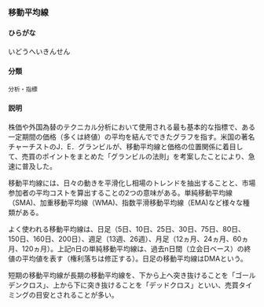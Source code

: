 <div style="display:none;">

## [あ行](securities-terms?id=あ行)

</div>

### 移動平均線

#### ひらがな

いどうへいきんせん

#### 分類

`分析・指標`

#### 説明

株価や外国為替のテクニカル分析において使用される最も基本的な指標で、ある一定期間の価格（多くは終値）の平均を結んでできたグラフを指す。米国の著名チャーチストのJ．E．グランビルが、移動平均線と価格の位置関係に着目して、売買のポイントをまとめた「グランビルの法則」を考案したことにより、急速に普及した。
 
移動平均線には、日々の動きを平滑化し相場のトレンドを抽出することと、市場参加者の平均コストを算出することの2つの意味がある。単純移動平均線（SMA)、加重移動平均線（WMA)、指数平滑移動平均線（EMA)など様々な種類がある。
 
よく使われる移動平均線は、日足（5日、10日、25日、30日、75日、80日、150日、160日、200日）、週足（13週、26週）、月足（12ヵ月、24ヵ月、60ヵ月、120ヵ月）。上記n日の単純移動平均線は、過去n日間（立会日ベース）の終値の平均値を表す（権利落ちは修正する）。日足の移動平均線はDMAという。
 
短期の移動平均線が長期の移動平均線を、下から上へ突き抜けることを「ゴールデンクロス」、上から下に突き抜けることを「デッドクロス」といい、売買タイミングの目安とされることが多い。

<div style="display:none;">

## [か行](securities-terms?id=か行)
## [さ行](securities-terms?id=さ行)
## [た行](securities-terms?id=た行)
## [な行](securities-terms?id=な行)
## [は行](securities-terms?id=は行)
## [ま行](securities-terms?id=ま行)
## [や行](securities-terms?id=や行)
## [ら行](securities-terms?id=ら行)
## [わ行](securities-terms?id=わ行)
## [英数字・記号](securities-terms?id=英数字・記号)

</div>

